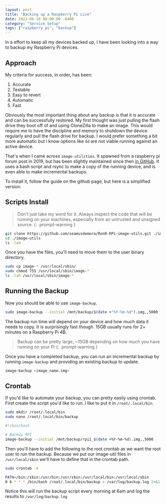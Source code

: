 ```yaml
---
layout: post
title: "Backing up a Raspberry Pi Live"
date: 2023-06-16 08:00:00 -0400
category: "Service Setup"
tags: ["raspberry pi", "backup"]
---
```


In a effort to keep all my devices backed up, I have been looking into a way to backup my Raspberry Pi devices.

## Approach

My criteria for success, in order, has been:

1. Accurate
1. Testable
1. Easy to revert
1. Automatic
1. Fast

Obviously the most important thing about any backup is that it is accurate and can be successfully restored. My first thought was just pulling the flash drive they boot off of and using CloneZilla to make an image. This would require me to have the discipline and memory to shutdown the device regularly and pull the flash drive for backup. I would prefer something a bit more automatic but I know options like `dd` are not viable running against an active device.

That's when I came across `image-utilities`. It spawned from a raspberry pi forum post in 2019, but has been slightly maintained since then [in GitHub](https://github.com/seamusdemora/RonR-RPi-image-utils). It uses a bash script and rsync to make a copy of the running device, and is even able to make incremental backups.

To install it, follow the guide on the github page, but here is a simplified version.

## Scripts Install

> Don't just take my word for it. Always inspect the code that will be running on your machines, especially from an untrusted and unsigned source.
{: .prompt-warning }

```bash
git clone https://github.com/seamusdemora/RonR-RPi-image-utils.git ./image-utils
cd ./image-utils
ls -lah
```

Once you have the files, you'll need to move them to the user binary directory.

```bash
sudo cp image-* /usr/local/sbin/
sudo chmod 755 /usr/local/sbin/image-*
ls -lah /usr/local/sbin/image-*
```

## Running the Backup

Now you should be able to use `image-backup`.

```bash
sudo image-backup --initial /mnt/backup/$(date +"%Y-%m-%d").img,,5000
```

The backup run time will depend on your device and how much data it needs to copy. It is surprisingly fast though. 15GB usually runs for 2+ minutes on a Raspberry Pi 4B.

> Backup can be pretty large, ~15GB depending on how much you have running on your Pi
{: .prompt-warning }

Once you have a completed backup, you can run an incremental backup by running `image-backup` and providing an existing backup to update.

```bash
image-backup <image_name.img>
```

## Crontab

If you'd like to automate your backup, you can pretty easily using crontab. First create the script you'd like to run. I like to put it in `/root/.local/bin`.

```bash
sudo mkdir /root/.local/bin
sudo nano /root/.local/bin/backup
```

```bash
#!/bin/bash

# Backup RPI
image-backup --initial /mnt/backup/rpi1_$(date +%Y-%m-%d).img,,5000
```

Then you'll have to add the following to the root crontab as we want the root user to run the backup. Because we put our image-util files in `/usr/local/sbin` we'll have to define that in the crontab path.

```bash
sudo crontab -e
```

```bash
PATH=/bin:/sbin:/usr/bin:/usr/sbin:/usr/local/bin:/usr/local/sbin
0 6 * * * /bin/bash /root/.local/bin/backup > /var/log/backup.log 2>&1
```

Notice this will run the backup script every morning at 6am and log the results to `/var/log/backup.log`
